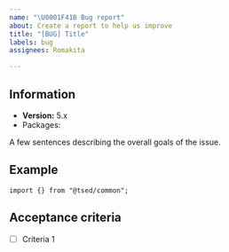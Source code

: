 ```yaml
---
name: "\U0001F41B Bug report"
about: Create a report to help us improve
title: "[BUG] Title"
labels: bug
assignees: Romakita

---
```


## Information

- **Version:** 5.x
- Packages: 

A few sentences describing the overall goals of the issue.

## Example

```
import {} from "@tsed/common";

```

## Acceptance criteria

- [ ] Criteria 1
